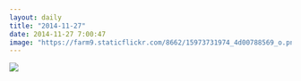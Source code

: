 ```yaml
---
layout: daily
title: "2014-11-27"
date: 2014-11-27 7:00:47
image: "https://farm9.staticflickr.com/8662/15973731974_4d00788569_o.png"
---
```

<picture>
<source media="(orientation:portrait)" srcset="https://farm9.staticflickr.com/8662/15973731974_4d00788569_o.png">
<source media="(orientation:landscape)" srcset="https://farm8.staticflickr.com/7504/16087286860_7fdc9c41a8_o.png">
<img src="https://farm8.staticflickr.com/7504/16087286860_7fdc9c41a8_o.png" border="0">
</picture>
